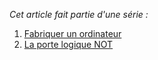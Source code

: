 _Cet article fait partie d'une série :_

1. [Fabriquer un ordinateur](/blog/2021/07/25/fabriquer-un-ordinateur)
1. [La porte logique NOT](/blog/2021/08/01/la-porte-logique-not/)
